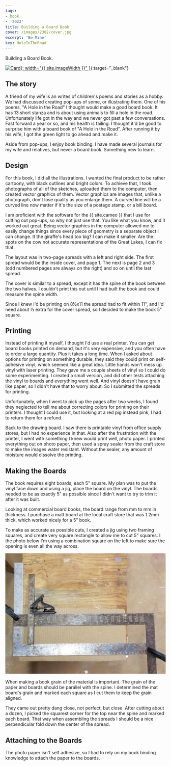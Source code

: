 ```yaml
---
tags:
- book
- '2023'
title: Building a Board Book
cover: /images/2302/cover.jpg
excerpt: 'Be Mine'
key: HoleInTheRoad
---
```

Building a Board Book.

[![Card]({{site.baseurl}}/images/2302/popup.gif){: width="{{ site.imageWidth }}" }](/images/2302/popup.gif "Click to replay in a new tab"){:target="_blank"}

## The story

A friend of my wife is an writes of children's poems and stories as a hobby. We had discussed creating pop-ups of some, or illustrating them. One of his poems, "A Hole in the Road" I thought would make a good board book. It has 13 short stanza and is about using animals to fill a hole in the road. Unfortunately life got in the way and we never got past a few conversations. Fast forward a year or so, and his health is failing. I thought it'd be good to surprise him with a board book of "A Hole in the Road". After running it by his wife, I got the green light to go ahead and make it.

Aside from pop-ups, I enjoy book binding. I have made several journals for my wife and relatives, but never a board book. Something new to learn.

## Design

For this book, I did all the illustrations. I wanted the final product to be rather cartoony, with black outlines and bright colors. To achieve that, I took photographs of all of the sketches, uploaded them to the computer, then created vector graphics of them. Vector graphics are images that, unlike a photograph, don't lose quality as you enlarge them. A curved line will be a curved line now matter if it's the size of a postage stamp, or a bill board.

I am proficient with the software for the {{ site.cameo }} that I use for cutting out pop-ups, so why not just use that. You like what you know, and it worked out great. Being vector graphics in the computer allowed me to easily change things since every piece of geometry is a separate object I can change. It the giraffe's head too big? I can make it smaller. Are the spots on the cow not accurate representations of the Great Lakes, I can fix that.

The layout was in two-page spreads with a left and right side. The first spread would be the inside cover, and page 1. The next is page 2 and 3 (odd numbered pages are always on the right) and so on until the last spread.

The cover is similar to a spread, except it has the spine of the book between the two halves. I couldn't print this out until I had built the book and could measure the spine width.

Since I knew I'd be printing on 8&frac12;x11 the spread had to fit within 11", and I'd need about &frac12; extra for the cover spread, so I decided to make the book 5" square.

## Printing

Instead of printing it myself, I thought I'd use a real printer. You can get board books printed on demand, but it's very expensive, and you often have to order a large quantity. Plus it takes a long time. When I asked about options for printing on something durable, they said they could print on self-adhesive vinyl, which seemed like a great idea. Little hands won't mess up vinyl with laser printing. They gave me a couple sheets of vinyl so I could do some experimenting. I created a small version, and did other tests attaching the vinyl to boards and everything went well. And vinyl doesn't have grain like paper, so I didn't have that to worry about. So I submitted the spreads for printing.

Unfortunately, when I went to pick up the pages after two weeks, I found they neglected to tell me about correcting colors for printing on their printers. I thought I could use it, but looking at a red pig instead pink, I had to return them for a refund.

Back to the drawing board. I saw there is printable vinyl from office supply stores, but I had no experience in that. Also after the frustration with the printer, I went with something I knew would print well, photo paper. I printed everything out on photo paper, then used a spray sealer from the craft store to make the images water resistant. Without the sealer, any amount of moisture would dissolve the printing.

## Making the Boards

The book requires eight boards, each 5" square. My plan was to put the vinyl face down and using a jig, place the board on the vinyl. The boards needed to be as exactly 5" as possible since I didn't want to try to trim it after it was built.

Looking at commercial board books, the board range from mm to mm in thickness. I purchase a matt board at the local craft store that was 1.2mm thick, which worked nicely for a 5" book.

To make as accurate as possible cuts, I created a jig using two framing squares, and create very square rectangle to allow me to cut 5" squares. I the photo below I'm using a combination square on the left to make sure the opening is even all the way across.

![Cutting jig](/images/hole-in-the-road/20230128_132734.jpg)

When making a book grain of the material is important. The grain of the paper and boards should be parallel with the spine. I determined the mat board's grain and marked each square as I cut them to keep the grain aligned.

They came out pretty dang close, not perfect, but close. After cutting about a dozen, I picked the squarest corner for the top near the spine and marked each board. That way when assembling the spreads I should be a nice perpendicular fold down the center of the spread.

## Attaching to the Boards

The photo paper isn't self adhesive, so I had to rely on my book binding knowledge to attach the paper to the boards.
